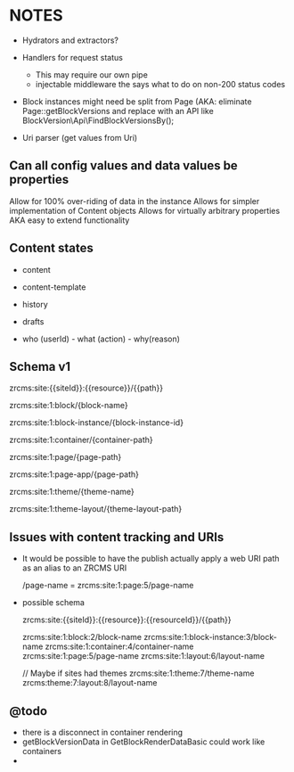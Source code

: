 NOTES
=====

- Hydrators and extractors?
- Handlers for request status
    - This may require our own pipe
    - injectable middleware the says what to do on non-200 status codes
    
- Block instances might need be split from Page 
  (AKA: eliminate Page::getBlockVersions and replace with an API like BlockVersion\Api\FindBlockVersionsBy();
  
- Uri parser (get values from Uri)

## Can all config values and data values be properties ##

Allow for 100% over-riding of data in the instance
Allows for simpler implementation of Content objects
Allows for virtually arbitrary properties AKA easy to extend functionality

## Content states ##

- content 
- content-template
- history
- drafts

- who (userId) - what (action) - why(reason)

## Schema v1 ##

zrcms:site:{{siteId}}:{{resource}}/{{path}}

zrcms:site:1:block/{block-name}

zrcms:site:1:block-instance/{block-instance-id}

zrcms:site:1:container/{container-path}

zrcms:site:1:page/{page-path}

zrcms:site:1:page-app/{page-path}

zrcms:site:1:theme/{theme-name}

zrcms:site:1:theme-layout/{theme-layout-path}


## Issues with content tracking and URIs ##

- It would be possible to have the publish actually apply a web URI path as
  an alias to an ZRCMS URI
  
  /page-name = zrcms:site:1:page:5/page-name

- possible schema

    zrcms:site:{{siteId}}:{{resource}}:{{resourceId}}/{{path}}
    
    zrcms:site:1:block:2/block-name
    zrcms:site:1:block-instance:3/block-name
    zrcms:site:1:container:4/container-name
    zrcms:site:1:page:5/page-name
    zrcms:site:1:layout:6/layout-name
    
    // Maybe if sites had themes
    zrcms:site:1:theme:7/theme-name
    zrcms:theme:7:layout:8/layout-name

## @todo ##

- there is a disconnect in container rendering
- getBlockVersionData in GetBlockRenderDataBasic could work like containers
- <identifier>

